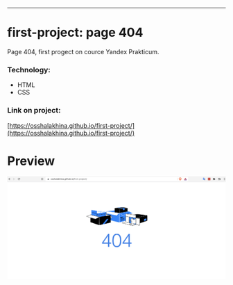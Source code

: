 __________
# first-project: page 404

Page 404, first progect on cource Yandex Prakticum.

### Technology:

* HTML
* CSS

### Link on project: 

[https://osshalakhina.github.io/first-project/](https://osshalakhina.github.io/first-project/)

# Preview

![](./Project.png)

